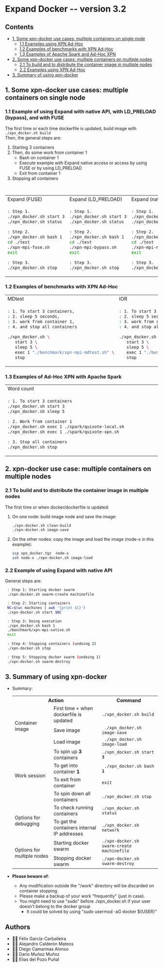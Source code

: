 # Expand Docker -- version 3.2


## Contents

 * [1. Some xpn-docker use cases: multiple containers on single node](https://github.com/xpn-arcos/xpn-docker/#1-some-xpn-docker-use-cases-multiple-containers-on-single-node)
   * [1.1 Examples using XPN Ad-Hoc](https://github.com/xpn-arcos/xpn-docker/#11-examples-using-xpn-ad-hoc)
   * [1.2 Examples of benchmarks with XPN Ad-Hoc](https://github.com/xpn-arcos/xpn-docker/#12-examples-of-benchmarks-with-xpn-ad-hoc)
   * [1.3 Examples of Apache Spark and Ad-Hoc XPN](https://github.com/xpn-arcos/xpn-docker/#13-examples-of-ad-hoc-xpn-with-apache-spark)
 * [2. Some xpn-docker use cases: multiple containers on multiple nodes](https://github.com/xpn-arcos/xpn-docker/#2-some-xpn-docker-use-cases-multiple-containers-on-multiple-nodes)
   * [2.1 To build and to distribute the container image in multiple nodes](https://github.com/xpn-arcos/xpn-docker/#21-to-build-and-to-distribute-the-container-image-in-multiple-nodes)
   * [2.2 Examples using XPN Ad-Hoc](https://github.com/xpn-arcos/xpn-docker/#22-examples-using-xpn-ad-hoc)
 * [3. Summary of using xpn-docker](https://github.com/xpn-arcos/xpn-docker/#2-summary-of-using-xpn-docker)


## 1. Some xpn-docker use cases: multiple containers on single node

### 1.1 Example of using Expand with native API, with LD_PRELOAD (bypass), and with FUSE

  The first time or each time dockerfile is updated, build image with ```./xpn_docker.sh build``` <br>
  Then, the general steps are:
   1. Starting 3 containers
   2. Then, do some work from container 1
      * Bash on container 1
      * Execute example with Expand native access or access by using FUSE or by using LD_PRELOAD
      * Exit from container 1
   4. Stopping all containers

   <br>
   <html>
   <table>
   <tr>
   <td>
   Expand (FUSE)
   </td>
   <td>
   Expand (LD_PRELOAD)
   </td>
   <td>
   Expand (native)
   </td>
   </tr>
   <tr>
   <td>
   </html>
     
   ```bash
 : Step 1. 
 ./xpn_docker.sh start 3
 ./xpn_docker.sh status

 : Step 2. 
 ./xpn_docker.sh bash 1
 cd ./test
 ./xpn-mpi-fuse.sh
 exit

 : Step 3. 
 ./xpn_docker.sh stop
   ```

  <html>
  </td>
  <td>
  </html>

  ```bash
 : Step 1. 
 ./xpn_docker.sh start 3
 ./xpn_docker.sh status

 : Step 2. 
 ./xpn_docker.sh bash 1
 cd ./test
 ./xpn-mpi-bypass.sh
 exit

 : Step 3. 
 ./xpn_docker.sh stop
  ```

  <html>
  </td>
  <td>
  </html>

  ```bash
 : Step 1. 
 ./xpn_docker.sh start 3
 ./xpn_docker.sh status

 : Step 2. 
 ./xpn_docker.sh bash 1
 cd ./test
 ./xpn-mpi-native.sh
 exit

 : Step 3. 
 ./xpn_docker.sh stop
  ```

  <html>
  </td>
  </tr>
  </table>
  </html>


### 1.2 Examples of benchmarks with XPN Ad-Hoc

  <html>
  <table>
  <tr>
  <td>
MDtest
<img width="325" height="1">
  </td>
  <td>
IOR
<img width="325" height="1">
  </td>
  </tr>
  <tr>
  <td>
  </html>
   
  ```bash
  : 1. To start 3 containers,
  : 2. sleep 5 seconds,
  : 3. work from container 1,
  : 4. and stop all containers
  
  ./xpn_docker.sh \
     start 3 \
     sleep 5 \
     exec 1 "./benchmark/xpn-mpi-mdtest.sh" \
     stop
  ```

  <html>
  </td>
  <td>
  </html>
   
  ```bash
  : 1. To start 3 containers,
  : 2. sleep 5 seconds,
  : 3. work from container 1,
  : 4. and stop all containers
  
  ./xpn_docker.sh \
     start 3 \
     sleep 5 \
     exec 1 "./benchmark/xpn-mpi-ior.sh" \
     stop
  ```
    
  <html>
  </td>
  </tr>
  </table>
  </html>


### 1.3 Examples of Ad-Hoc XPN with Apache Spark

<html>
 <table>
  <tr>
  <td>
  Word count <img width="650" height="1">
  </td>
  </tr>
  <tr>
  <td>
  </html>
  
  ```bash
  : 1. To start 3 containers
  ./xpn_docker.sh start 3
  ./xpn_docker.sh sleep 5

  : 2. Work from container 1
  ./xpn_docker.sh exec 1 ./spark/quixote-local.sh
  ./xpn_docker.sh exec 1 ./spark/quixote-xpn.sh

  : 3. Stop all containers
  ./xpn_docker.sh stop
  ```
  
  <html>
  </td>
  </tr>
 </table>
</html>


## 2. xpn-docker use case: multiple containers on multiple nodes

### 2.1 To build and to distribute the container image in multiple nodes

   The first time or when docker/dockerfile is updated:
   1. On one node: build image node and save the image:
       ```bash
       ./xpn-docker.sh clean-build
       ./xpn-docker.sh image-save
       ```
   2. On the other nodes: copy the image and load the image (node-x in this example):
       ```bash
       scp xpn_docker.tgz  node-x
       ssh node-x ./xpn-docker.sh image-load
       ```


### 2.2 Example of using Expand with native API 

   General steps are:
   ```bash
    : Step 1: Starting docker swarm
    ./xpn-docker.sh swarm-create machinefile

    : Step 2: Starting containers
    NC=$(wc machines | awk '{print $1}')
    ./xpn-docker.sh start $NC

    : Step 3: Doing execution
    ./xpn_docker.sh bash 1
    ./benchmark/xpn-mpi-native.sh
    exit
    
    : Step 4: Stopping containers (undoing 2)
    ./xpn-docker.sh stop

    : Step 5: Stopping docker swarm (undoing 1)
    ./xpn-docker.sh swarm-destroy
   ```


## 3. Summary of using xpn-docker

* Summary:
  <html>
  <table>
  <tr>
  <th colspan="2">Action</th>
  <th>Command</th>
  </tr>

  <tr>
  <td rowspan="3">
  Container image
  </td>
  <td colspan="1"> First time + when dockerfile is updated </td>
  <td><code>./xpn_docker.sh build</code>
  </td>
  </tr>
  <tr>
  <td colspan="1"> Save image  </td>
  <td><code> ./xpn_docker.sh image-save</code>
  </td>
  </tr>
  <tr>
  <td colspan="1"> Load image  </td>
  <td><code> ./xpn_docker.sh image-load</code>
  </td>
  </tr>

  <tr>
  <td rowspan="4">
  Work session
  </td>
  <td colspan="1"> To spin up <b>3</b> containers </td>
  <td><code>./xpn_docker.sh start <b>3</b></code>
  </td>
  </tr>

  <tr>
  <td colspan="1"> To get into container <b>1</b>  </td>
  <td><code> ./xpn_docker.sh bash <b>1</b></code>
  </td>
  </tr>

  <tr>
  <td colspan="1"> To exit from container </td>
  <td><code>exit</code>  </td>
  </tr>

  <tr>
  <td colspan="1"> To spin down all containers </td>
  <td><code>./xpn_docker.sh stop</code>
  </td>
  </tr>

  <tr>
  <td rowspan="2">
  Options for debugging
  </td>
  <td>  
  To check running containers
  </td>
  <td>
  <code>./xpn_docker.sh status</code>
  </td>
  </tr>
  <tr>
  <td>  
  To get the containers internal IP addresses
  </td>
  <td>
  <code>./xpn_docker.sh network</code>
  </td>
  </tr>

  <tr>
  <td rowspan="2">
  Options for multiple nodes
  </td>
  <td>  
  Starting docker swarm
  </td>
  <td>
  <code>./xpn-docker.sh swarm-create machinefile</code>
  </td>
  </tr>
  <tr>
  <td>  
  Stopping docker swarm
  </td>
  <td>
  <code>./xpn-docker.sh swarm-destroy</code>
  </td>
  </tr>


  </table>
  </html>

* **Please beware of**:
   * Any modification outside the "/work" directory will be discarded on container stopping.
   * Please make a backup of your work "frequently" (just in case).
   * You might need to use "sudo" before ./xpn_docker.sh if your user doesn't belong to the docker group
     * It could be solved by using "sudo usermod -aG docker ${USER}"


## Authors
* :technologist: Félix García-Carballeira
* :technologist: Alejandro Calderón Mateos
* :technologist: Diego Camarmas Alonso
* :technologist: Dario Muñoz Muñoz
* :technologist: Elias del Pozo Puñal


